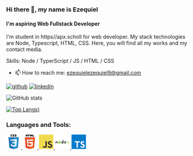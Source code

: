 ### Hi there 👋, my name is Ezequiel
####  I'm aspiring Web Fullstack Developer
I'm student in https//apx.scholl for web developer.
My stack technologies are Node, Typescript, HTML, CSS.
Here, you will find all my works and my contact media.

Skills: Node / TyperScript / JS / HTML / CSS

- 📫 How to reach me: ezequielezequiel9@gmail.com 


[<img src='https://cdn.jsdelivr.net/npm/simple-icons@3.0.1/icons/github.svg' alt='github' height='40'>](https://github.com/ezequielgimenez)  [<img src='https://cdn.jsdelivr.net/npm/simple-icons@3.0.1/icons/dracula.svg' alt='linkedin' height='40'>](https://www.linkedin.com/in/https://www.linkedin.com/in/ezequielgimenez/)  


![GitHub stats](https://github-readme-stats.vercel.app/api?username=ezequielgimenez&show_icons=true&theme=dracula)  

[![Top Langs](https://github-readme-stats.vercel.app/api/top-langs/?username=ezequielgimenez&theme=dracula))](https://github.com/anuraghazra/github-readme-stats)



<h3 align="left">Languages and Tools:</h3>
<p align="left"> <a href="https://www.w3schools.com/css/" target="_blank" rel="noreferrer"> <img src="https://raw.githubusercontent.com/devicons/devicon/master/icons/css3/css3-original-wordmark.svg" alt="css3" width="40" height="40"/> </a> <a href="https://www.w3.org/html/" target="_blank" rel="noreferrer"> <img src="https://raw.githubusercontent.com/devicons/devicon/master/icons/html5/html5-original-wordmark.svg" alt="html5" width="40" height="40"/> </a> <a href="https://developer.mozilla.org/en-US/docs/Web/JavaScript" target="_blank" rel="noreferrer"> <img src="https://raw.githubusercontent.com/devicons/devicon/master/icons/javascript/javascript-original.svg" alt="javascript" width="40" height="40"/> </a> <a href="https://nodejs.org" target="_blank" rel="noreferrer"> <img src="https://raw.githubusercontent.com/devicons/devicon/master/icons/nodejs/nodejs-original-wordmark.svg" alt="nodejs" width="40" height="40"/> </a> <a href="https://www.typescriptlang.org/" target="_blank" rel="noreferrer"> <img src="https://raw.githubusercontent.com/devicons/devicon/master/icons/typescript/typescript-original.svg" alt="typescript" width="40" height="40"/> </a> </p>
